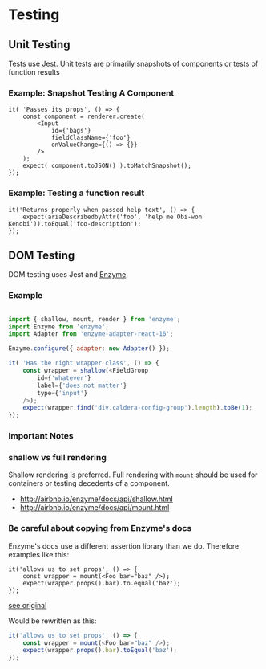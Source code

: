 # Testing

## Unit Testing
Tests use [Jest](https://facebook.github.io/jest/docs/en/expect.html). Unit tests are primarily snapshots of components or tests of function results


### Example: Snapshot Testing A Component
```
it( 'Passes its props', () => {
    const component = renderer.create(
        <Input
            id={'bags'}
            fieldClassName={'foo'}
            onValueChange={() => {}}
        />
    );
    expect( component.toJSON() ).toMatchSnapshot();
});
```

### Example: Testing a function result
```
it('Returns properly when passed help text', () => {
    expect(ariaDescribedbyAttr('foo', 'help me Obi-won Kenobi')).toEqual('foo-description');
});

```
## DOM Testing
DOM testing uses Jest and [Enzyme](http://airbnb.io/enzyme).

### Example

```js

import { shallow, mount, render } from 'enzyme';
import Enzyme from 'enzyme';
import Adapter from 'enzyme-adapter-react-16';

Enzyme.configure({ adapter: new Adapter() });

it( 'Has the right wrapper class', () => {
    const wrapper = shallow(<FieldGroup
        id={'whatever'}
        label={'does not matter'}
        type={'input'}
    />);
    expect(wrapper.find('div.caldera-config-group').length).toBe(1);
});
```

### Important Notes

### shallow vs full rendering
Shallow rendering is preferred. Full rendering with `mount` should be used for containers or testing decedents of a component.

* http://airbnb.io/enzyme/docs/api/shallow.html
* http://airbnb.io/enzyme/docs/api/mount.html

### Be careful about copying from Enzyme's docs
Enzyme's docs use a different assertion library than we do. Therefore examples like this:

```
it('allows us to set props', () => {
    const wrapper = mount(<Foo bar="baz" />);
    expect(wrapper.props().bar).to.equal('baz');
});
```

[see original](http://airbnb.io/enzyme/docs/api/mount.html)

Would be rewritten as this:

```js
it('allows us to set props', () => {
    const wrapper = mount(<Foo bar="baz" />);
    expect(wrapper.props().bar).toEqual('baz');
});
```

